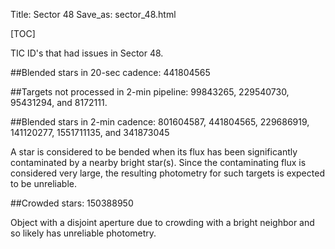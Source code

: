 Title: Sector 48
Save_as: sector_48.html

[TOC]

TIC ID's that had issues in Sector 48.

##Blended stars in 20-sec cadence:
441804565

##Targets not processed in 2-min pipeline:
99843265, 229540730, 95431294, and 8172111.

##Blended stars in 2-min cadence:
801604587, 441804565, 229686919, 141120277, 1551711135, and 341873045

A star is considered to be bended when its flux has been significantly contaminated by a nearby bright star(s). Since the contaminating flux is considered very large, the resulting photometry for such targets is expected to be unreliable.

##Crowded stars:
150388950

Object with a  disjoint aperture due to crowding with a bright neighbor and so likely has unreliable photometry.

